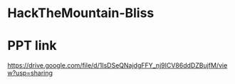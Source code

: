 # HackTheMountain-Bliss
# PPT link
https://drive.google.com/file/d/1IsDSeQNajdgFFY_nj9ICV86ddDZBujfM/view?usp=sharing
